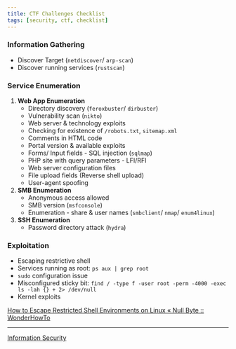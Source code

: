 ```yaml
---
title: CTF Challenges Checklist
tags: [security, ctf, checklist]
---
```


### Information Gathering

- Discover Target (`netdiscover`/ `arp-scan`)
- Discover running services (`rustscan`)

### Service Enumeration

1. **Web App Enumeration**
	- Directory discovery (`feroxbuster`/ `dirbuster`)
	- Vulnerability scan (`nikto`)
	- Web server & technology exploits
	- Checking for existence of `/robots.txt`, `sitemap.xml`
	- Comments in HTML code
	- Portal version & available exploits
	- Forms/ Input fields - SQL injection (`sqlmap`)
	- PHP site with query parameters - LFI/RFI
	- Web server configuration files
	- File upload fields (Reverse shell upload)
	- User-agent spoofing
1. **SMB Enumeration**
	- Anonymous access allowed
	- SMB version (`msfconsole`)
	- Enumeration - share & user names (`smbclient`/ `nmap`/ `enum4linux`)
2. **SSH Enumeration**
	- Password directory attack (`hydra`)

### Exploitation

- Escaping restrictive shell
- Services running as root: `ps aux | grep root`
- `sudo` configuration issue
- Misconfigured sticky bit: `find / -type f -user root -perm -4000 -exec ls -lah {} + 2> /dev/null`
- Kernel exploits

[How to Escape Restricted Shell Environments on Linux « Null Byte :: WonderHowTo](https://null-byte.wonderhowto.com/how-to/escape-restricted-shell-environments-linux-0341685/)

---

[Information Security](Information%20Security.md)